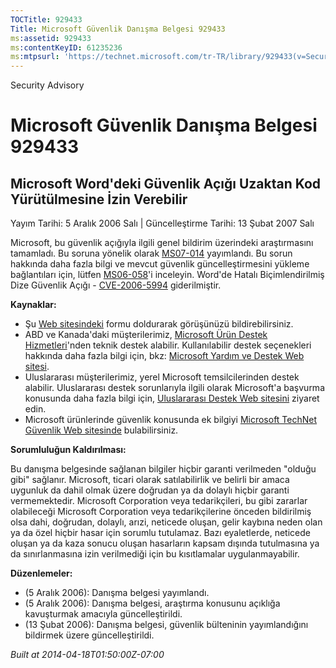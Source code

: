 ```yaml
---
TOCTitle: 929433
Title: Microsoft Güvenlik Danışma Belgesi 929433
ms:assetid: 929433
ms:contentKeyID: 61235236
ms:mtpsurl: 'https://technet.microsoft.com/tr-TR/library/929433(v=Security.10)'
---
```


Security Advisory

Microsoft Güvenlik Danışma Belgesi 929433
=========================================

Microsoft Word'deki Güvenlik Açığı Uzaktan Kod Yürütülmesine İzin Verebilir
---------------------------------------------------------------------------

Yayım Tarihi: 5 Aralık 2006 Salı | Güncelleştirme Tarihi: 13 Şubat 2007 Salı

Microsoft, bu güvenlik açığıyla ilgili genel bildirim üzerindeki araştırmasını tamamladı. Bu soruna yönelik olarak [MS07-014](http://technet.microsoft.com/security/bulletin/ms07-014) yayımlandı. Bu sorun hakkında daha fazla bilgi ve mevcut güvenlik güncelleştirmesini yükleme bağlantıları için, lütfen [MS06-058](http://technet.microsoft.com/security/bulletin/ms07-014)'i inceleyin. Word'de Hatalı Biçimlendirilmiş Dize Güvenlik Açığı - [CVE-2006-5994](http://www.cve.mitre.org/cgi-bin/cvename.cgi?name=cve-2006-5994) giderilmiştir.

**Kaynaklar:**

-   Şu [Web sitesindeki](https://support.microsoft.com/common/survey.aspx?scid=sw;en;1257&amp;showpage=1&amp;ws=technet&amp;sd=tech) formu doldurarak görüşünüzü bildirebilirsiniz.
-   ABD ve Kanada'daki müşterilerimiz, [Microsoft Ürün Destek Hizmetleri](http://go.microsoft.com/fwlink/?linkid=21131)'nden teknik destek alabilir. Kullanılabilir destek seçenekleri hakkında daha fazla bilgi için, bkz: [Microsoft Yardım ve Destek Web sitesi](http://support.microsoft.com/).
-   Uluslararası müşterilerimiz, yerel Microsoft temsilcilerinden destek alabilir. Uluslararası destek sorunlarıyla ilgili olarak Microsoft'a başvurma konusunda daha fazla bilgi için, [Uluslararası Destek Web sitesini](http://go.microsoft.com/fwlink/?linkid=21155) ziyaret edin.
-   Microsoft ürünlerinde güvenlik konusunda ek bilgiyi [Microsoft TechNet Güvenlik Web sitesinde](http://go.microsoft.com/fwlink/?linkid=21132) bulabilirsiniz.

**Sorumluluğun Kaldırılması:**

Bu danışma belgesinde sağlanan bilgiler hiçbir garanti verilmeden "olduğu gibi" sağlanır. Microsoft, ticari olarak satılabilirlik ve belirli bir amaca uygunluk da dahil olmak üzere doğrudan ya da dolaylı hiçbir garanti vermemektedir. Microsoft Corporation veya tedarikçileri, bu gibi zararlar olabileceği Microsoft Corporation veya tedarikçilerine önceden bildirilmiş olsa dahi, doğrudan, dolaylı, arızi, neticede oluşan, gelir kaybına neden olan ya da özel hiçbir hasar için sorumlu tutulamaz. Bazı eyaletlerde, neticede oluşan ya da kaza sonucu oluşan hasarların kapsam dışında tutulmasına ya da sınırlanmasına izin verilmediği için bu kısıtlamalar uygulanmayabilir.

**Düzenlemeler:**

-   (5 Aralık 2006): Danışma belgesi yayımlandı.
-   (5 Aralık 2006): Danışma belgesi, araştırma konusunu açıklığa kavuşturmak amacıyla güncelleştirildi.
-   (13 Şubat 2006): Danışma belgesi, güvenlik bülteninin yayımlandığını bildirmek üzere güncelleştirildi.

*Built at 2014-04-18T01:50:00Z-07:00*
